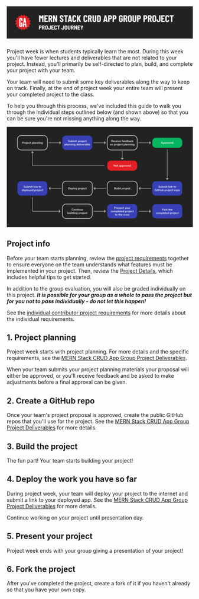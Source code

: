 # ![MERN Stack CRUD App Group Project - Project Journey](./assets/hero.png)

Project week is when students typically learn the most. During this week you'll have fewer lectures and deliverables that are not related to your project. Instead, you'll primarily be self-directed to plan, build, and complete your project with your team.

Your team will need to submit some key deliverables along the way to keep on track. Finally, at the end of project week your entire team will present your completed project to the class.

To help you through this process, we've included this guide to walk you through the individual steps outlined below (and shown above) so that you can be sure you're not missing anything along the way.

![The project journey](./assets/project-journey.png)

## Project info

Before your team starts planning, review the [project requirements](../project-requirements/README.md) together to ensure everyone on the team understands what features must be implemented in your project. Then, review the [Project Details](../project-details/README.md), which includes helpful tips to get started.

In addition to the group evaluation, you will also be graded individually on this project. ***It is possible for your group as a whole to pass the project but for you not to pass individually - do not let this happen!***

See the [individual contributor project requirements](../project-individual-contributor-requirements/README.md) for more details about the individual requirements.

## 1. Project planning

Project week starts with project planning. For more details and the specific requirements, see the [MERN Stack CRUD App Group Project Deliverables](../project-deliverables/README.md).

When your team submits your project planning materials your proposal will either be approved, or you'll receive feedback and be asked to make adjustments before a final approval can be given.

## 2. Create a GitHub repo

Once your team's project proposal is approved, create the public GitHub repos that you'll use for the project. See the [MERN Stack CRUD App Group Project Deliverables](../project-deliverables/README.md) for more details.

## 3. Build the project

The fun part! Your team starts building your project!

## 4. Deploy the work you have so far

During project week, your team will deploy your project to the internet and submit a link to your deployed app. See the [MERN Stack CRUD App Group Project Deliverables](../project-deliverables/README.md) for more details.

Continue working on your project until presentation day.

## 5. Present your project

Project week ends with your group giving a presentation of your project!

## 6. Fork the project

After you've completed the project, create a fork of it if you haven't already so that you have your own copy.
